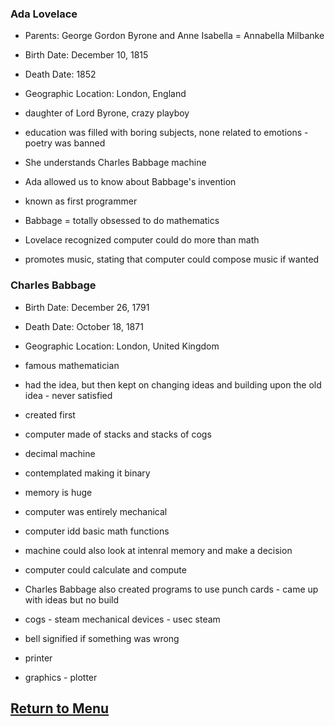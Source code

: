 ### Ada Lovelace

* Parents: George Gordon Byrone and Anne Isabella = Annabella Milbanke

* Birth Date: December 10, 1815

* Death Date: 1852

* Geographic Location: London, England

- daughter of Lord Byrone, crazy playboy

- education was filled with boring subjects, none related to emotions - poetry was banned

- She understands Charles Babbage machine

- Ada allowed us to know about Babbage's invention

- known as first programmer

- Babbage = totally obsessed to do mathematics

- Lovelace recognized computer could do more than math

- promotes music, stating that computer could compose music if wanted

### Charles Babbage

* Birth Date: December 26, 1791

* Death Date: October 18, 1871

* Geographic Location: London, United Kingdom

- famous mathematician

- had the idea, but then kept on changing ideas and building upon the old idea - never satisfied

- created first 

-  computer made of stacks and stacks of cogs

- decimal machine

- contemplated making it binary

- memory is huge

- computer was entirely mechanical

- computer idd basic math functions

- machine could also look at intenral memory and make a decision

- computer could calculate and compute

- Charles Babbage also created programs to use punch cards - came up with ideas but no build

- cogs - steam mechanical devices - usec steam

- bell signified if something was wrong 

- printer 

- graphics - plotter 

## [Return to Menu](https://phanmad000.github.io/ClassNotes_md/README.md)
